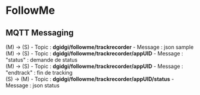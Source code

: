 # FollowMe
## MQTT Messaging

(M) -> (S) - Topic : **dgidgi/followme/trackrecorder** - Message : json sample   
(M) -> (S) - Topic : **dgidgi/followme/trackrecorder/appUID**  - Message : "status" : demande de status   
(M) -> (S) - Topic : **dgidgi/followme/trackrecorder/appUID**  - Message : "endtrack" : fin de tracking  
(S) -> (M) - Topic : **dgidgi/followme/trackrecorder/appUID/status**  - Message : json status   
